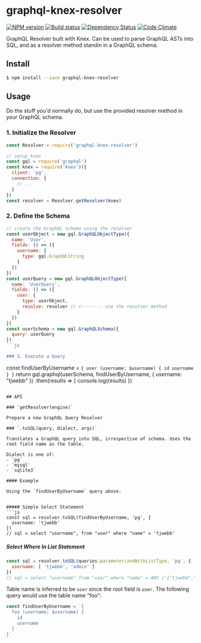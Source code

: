 # graphql-knex-resolver

[![NPM version][npm-image]][npm-url]
[![Build status][ci-image]][ci-url]
[![Dependency Status][daviddm-image]][daviddm-url]
[![Code Climate][codeclimate-image]][codeclimate-url]

GraphQL Resolver built with Knex. Can be used to parse GraphQL ASTs into
SQL, and as a resolver method standin in a GraphQL schema.

## Install

```sh
$ npm install --save graphql-knex-resolver
```

## Usage

Do the stuff you'd normally do, but use the provided resolver method in your
GraphQL schema.

### 1. Initialize the Resolver

```js
const Resolver = require('graphql-knex-resolver')

// setup knex
const gql = require('graphql')
const knex = require('knex')({
  client: 'pg',
  connection: {
    // ...
  }
})
const resolver = Resolver.getResolver(knex)
```

### 2. Define the Schema

```js
// create the GraphQL schema using the resolver
const userObject = new gql.GraphQLObjectType({
  name: 'User',
  fields: () => ({
    username: {
      type: gql.GraphQLString
    }
  })
})
const userQuery = new gql.GraphQLObjectType({
  name: 'UserQuery',
  fields: () => ({
    user: {
      type: userObject,
      resolve: resolver // <-------- use the resolver method
    }
  })
})
const userSchema = new gql.GraphQLSchema({
  query: userQuery
})
```js

### 3. Execute a Query
```
const findUserByUsername = `{
  user (username: $username) {
    id
    username
  }
}`
return gql.graphql(userSchema, findUserByUsername, {
    username: "tjwebb"
  })
  .then(results => {
    console.log(results)
  })
```

## API

### `getResolver(engine)`

Prepare a new GraphQL Query Resolver

### `.toSQL(query, dialect, args)`

Translates a GraphQL query into SQL, irrespective of schema. Uses the
root field name as the table.

Dialect is one of:
- `pg`
- `mysql`
- `sqlite3`

#### Example

Using the `findUserByUsername` query above.


##### Simple Select Statement
```js
const sql = resolver.toSQL(findUserByUsername, 'pg', {
  username: 'tjwebb'
})
// sql = select "username", from "user" where "name" = 'tjwebb'
```

##### Select Where In List Statement

```js
const sql = resolver.toSQL(queries.parameterizedWithListType, 'pg', {
  username: [ 'tjwebb', 'admin' ]
})
// sql = select "username" from "user" where "name" = ANY ('{"tjwebb","admin"}')
```

Table name is inferred to be `user` since the root field is `user`. The following
query would use the table name "foo":

```js
const findUserByUsername = `{
  foo (username: $username) {
    id
    username
  }
}`
```

[npm-image]: https://img.shields.io/npm/v/graphql-knex.svg?style=flat-square
[npm-url]: https://npmjs.org/package/graphql-knex
[ci-image]: https://img.shields.io/travis/tjwebb/graphql-knex/master.svg?style=flat-square
[ci-url]: https://travis-ci.org/tjwebb/graphql-knex
[daviddm-image]: http://img.shields.io/david/tjwebb/graphql-knex.svg?style=flat-square
[daviddm-url]: https://david-dm.org/tjwebb/graphql-knex
[codeclimate-image]: https://img.shields.io/codeclimate/github/tjwebb/graphql-knex.svg?style=flat-square
[codeclimate-url]: https://codeclimate.com/github/tjwebb/graphql-knex

